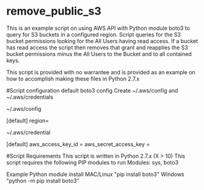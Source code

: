 # remove_public_s3

This is an example script on using AWS API with Python module boto3 to query for S3 buckets in a configured region.
Script queries for the S3 bucket permissions looking for the All Users having read access. If a bucket has read access
the script then removes that grant and reapplies the S3 bucket permissions minus the All Users to the Bucket and to all
contained keys.

This script is provided with no warrantee and is provided as an example on how to accomplish making these files in Python 2.7.x

#Script configuration
default boto3 config
Create ~/.aws/config and ~/.aws/credentials

~/.aws/config

[default]
region=

~/.aws/credential

[default]
aws_access_key_id =
aws_secret_access_key =


#Script Requirements
This script is written in Python 2.7.x (X > 10)
This script requires the following PIP modules to run
Modules: sys, boto3

Example Python module install
MAC/Linux "pip install boto3"
Windows "python -m pip install boto3"

